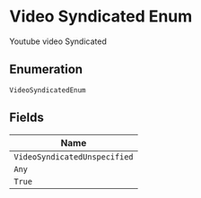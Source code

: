 
# Video Syndicated Enum

Youtube video Syndicated

## Enumeration

`VideoSyndicatedEnum`

## Fields

| Name |
|  --- |
| `VideoSyndicatedUnspecified` |
| `Any` |
| `True` |

